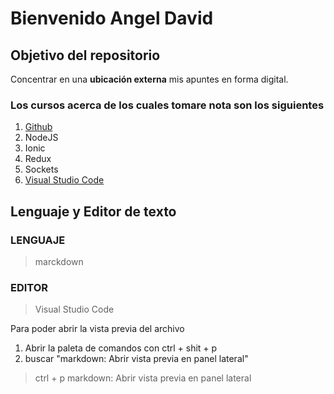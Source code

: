 # Bienvenido Angel David

## Objetivo del repositorio

Concentrar en una **ubicación externa** mis apuntes en forma digital.

### Los cursos acerca de los cuales tomare nota son los siguientes

1. [Github](https://github.com/Roque98/Apuntes/tree/master/01%20-GitHub)
2. NodeJS
3. Ionic
4. Redux
5. Sockets
6. [Visual Studio Code](https://github.com/Roque98/Apuntes/tree/master/06%20-%20Visual%20Studio)

## Lenguaje y Editor de texto

### LENGUAJE

> marckdown

### EDITOR

> Visual Studio Code

Para poder abrir la vista previa del archivo

1. Abrir la paleta de comandos con ctrl + shit + p
2. buscar "markdown: Abrir vista previa en panel lateral"

> ctrl + p 
> markdown: Abrir vista previa en panel lateral
